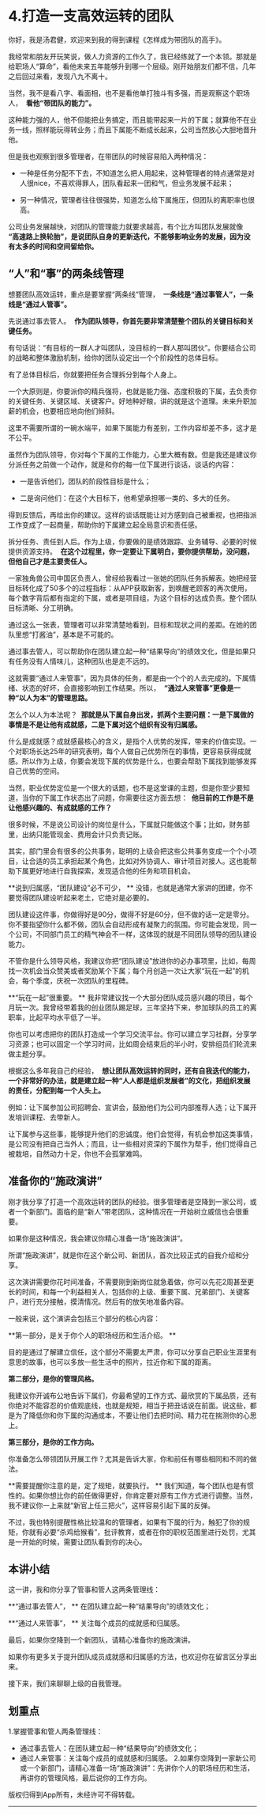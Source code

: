 # 4.打造一支高效运转的团队

你好，我是汤君健，欢迎来到我的得到课程《怎样成为带团队的高手》。

我经常和朋友开玩笑说，做人力资源的工作久了，我已经练就了一个本领。那就是给职场人“算命”，看他未来五年能够升到哪一个层级。刚开始朋友们都不信，几年之后回过来看，发现八九不离十。

当然，我不是看八字、看面相，也不是看他单打独斗有多强，而是观察这个职场人，  **看他“带团队的能力”。**

这种能力强的人，他不但能把业务搞定，而且能带起来一片的下属；就算他不在业务一线，照样能玩得转业务；而且下属能不断成长起来，公司当然放心大胆地晋升他。

但是我也观察到很多管理者，在带团队的时候容易陷入两种情况：

* 一种是任务分配不下去，不知道怎么把人用起来，这种管理者的特点通常是对人很nice，不喜欢得罪人，团队看起来一团和气，但业务发展不起来；

* 另一种情况，管理者往往很强势，知道怎么给下属施压，但团队的离职率也很高。

公司业务发展越快，对团队的管理能力就要求越高，有个比方叫团队发展就像  **“高速路上换轮胎”，是说团队自身的更新迭代，不能够影响业务的发展，因为没有太多的时间和空间留给你。**

## “人”和“事”的两条线管理

想要团队高效运转，重点是要掌握“两条线”管理，  **一条线是“通过事管人”，一条线是“通过人管事”。**

先说通过事去管人。  **作为团队领导，你首先要非常清楚整个团队的关键目标和关键任务。**

有句话说：“有目标的一群人才叫团队，没目标的一群人那叫团伙”。你要结合公司的战略和整体激励机制，给你的团队设定出一个个阶段性的总体目标。

有了总体目标后，你就要把任务合理拆分到每个人身上。

一个大原则是，你要派你的精兵强将，也就是能力强、态度积极的下属，去负责你的关键任务、关键区域、关键客户。好地种好粮，讲的就是这个道理。未来升职加薪的机会，也要相应地向他们倾斜。

这里不需要所谓的一碗水端平，如果下属能力有差别，工作内容却差不多，这才是不公平。

虽然作为团队领导，你对每个下属的工作能力，心里大概有数。但是我还是建议你分派任务之前做一个动作，就是和你的每一位下属进行谈话，谈话的内容：

* 一是告诉他们，团队的阶段性目标是什么；

* 二是询问他们：在这个大目标下，他希望承担哪一类的、多大的任务。

得到反馈后，再给出你的建议。这样的谈话既能让对方感到自己被重视，也把指派工作变成了一起商量，帮助你的下属建立起全局意识和责任感。

拆分任务、责任到人后。作为上级，你要做的是绩效跟踪、业务辅导、必要的时候提供资源支持。  **在这个过程里，你一定要让下属明白，要你提供帮助，没问题，但他自己才是主要责任人。**

一家独角兽公司中国区负责人，曾经给我看过一张她的团队任务拆解表。她把经营目标转化成了50多个的过程指标：从APP获取新客，到唤醒老顾客的再次使用，每个数字背后都有指定的下属，或者是项目组，为这个目标的达成负责。整个团队目标清晰、分工明确。

通过这么一张表，管理者可以非常清楚地看到，目标和现状之间的差距。在她的团队里想“打酱油”，基本是不可能的。

通过事去管人，可以帮助你在团队建立起一种“结果导向”的绩效文化，但是如果只有任务没有人情味儿，这种团队也是走不远的。

这就需要“通过人来管事”，因为具体的任务，都是由一个个的人去完成的。下属情绪、状态的好坏，会直接影响到工作结果。所以，  **“通过人来管事”更像是一种“以人为本”的管理思路。**

怎么个以人为本法呢？  **那就是从下属自身出发，抓两个主要问题：一是下属做的事情是不是让他有成就感，二是下属对这个组织有没有归属感。**

什么是成就感？成就感最核心的含义，是指个人优势的发挥，带来的价值实现。一个对职场长达25年的研究表明，每个人做自己优势所在的事情，更容易获得成就感。所以作为上级，你要会发现下属的优势是什么，也要会帮助下属找到能够发挥自己优势的空间。

当然，职业优势定位是一个很大的话题，也不是这堂课的主题，但是你至少要知道，当你的下属工作状态出了问题，你需要往这方面去想：  **他目前的工作是不是让他感兴趣的、有成就感的工作？**

很多时候，不是说公司设计的岗位是什么，下属就只能做这个事；比如，财务部里，出纳只能管现金、费用会计只负责记账。

其实，部门里会有很多的公共事务，聪明的上级会把这些公共事务变成一个个小项目，让合适的员工承担起某个角色，比如对外协调人、审计项目对接人。这也能帮助下属更好地进行自我探索，发现适合他的任务和项目机会。

 **说到归属感，“团队建设”必不可少， ** 没错，也就是通常大家讲的团建，你不要觉得团队建设听起来老土，它绝对是必要的。

团队建设这件事，你做得好是90分，做得不好是60分，但不做的话一定是零分。你不要指望你什么都不做，团队会自动形成有凝聚力的氛围。你可能会发现，同一个公司，不同部门员工的精气神会不一样，这体现的就是不同团队领导的团队建设能力。

不管你是什么领导风格，我建议你把“团队建设”放进你的必办事项里，比如，每周找一次机会当众赞美或者奖励某个下属；每个月创造一次让大家“玩在一起”的机会，每个季度，庆祝一次团队的里程碑。

 **“玩在一起”很重要。 ** 我非常建议找一个大部分团队成员感兴趣的项目，每个月玩一次。我曾经带着我的创业团队踢足球，三年坚持下来，参加球队的员工的离职率，比起平均水平低了一半。

你也可以考虑把你的团队打造成一个学习交流平台。你可以建立学习社群，分享学习资源；也可以固定一个学习时间，比如周会结束后的半小时，安排组员们轮流来做主题分享。

根据这么多年我自己的经验，  **想让团队高效运转的同时，还有自我迭代的能力，一个非常好的办法，就是建立起一种“人人都是组织发展者”的文化，把组织发展的责任，分配到每一个人头上。**

例如：让下属参加公司招聘会、宣讲会，鼓励他们为公司内部推荐人选；让下属开发培训课程、去带新人。

让下属参与这些事，能够提升他们的忠诚度。他们会觉得，有机会参加这类事情，是公司没有把自己当外人；而且，让一些相对资深的下属作为帮手，他们觉得自己被栽培，自然动力十足，你也不会孤掌难鸣。

## 准备你的“施政演讲”

刚才我分享了打造一个高效运转的团队的经验。很多管理者是空降到一家公司，或者一个新部门。面临的是“新人”带老团队，这种情况在一开始树立威信也会很重要。

如果你是这种情况，我会建议你精心准备一场“施政演讲”。

所谓“施政演讲”，就是你在这个新公司、新团队，首次比较正式的自我介绍和分享。

这次演讲需要你花时间准备，不需要刚到新岗位就急着做，你可以先花2周甚至更长的时间，和每一个利益相关人，包括你的上级、重要下属、兄弟部门、关键客户，进行充分接触，摸清情况。然后有的放矢地准备内容。

一般来说，这个演讲会包括三个部分的核心内容：

 **第一部分，是关于你个人的职场经历和生活介绍。 **

目的是通过了解建立信任，这个部分不需要太严肃，你可以分享自己职业生涯里有意思的故事，也可以多放一些生活中的照片，拉近你和下属的距离。

 **第二部分，是你的管理风格。**

我建议你开诚布公地告诉下属们，你最希望的工作方式、最欣赏的下属品质，还有你绝对不能容忍的价值观底线，也就是规矩，相当于把丑话说在前面。说这些，都是为了降低你和你下属的沟通成本，不要让他们去把时间、精力花在揣测你的心思上。

 **第三部分，是你的工作方向。**

你准备怎么带领团队开展工作？尤其是告诉大家，你和前任有哪些相同和不同的做法。

 **需要提醒你注意的是，定了规矩，就要执行。 ** 我们知道，每个团队也是有惯性的。如果你想比你的前任做得更好，你肯定要对原有工作方式进行调整。当然，我不建议你一上来就“新官上任三把火”，这样容易引起下属的反弹。

不过，我也特别提醒性格比较温和的管理者，如果有下属的行为，触犯了你的规矩，你就有必要“杀鸡给猴看”，批评教育，或者在你的职权范围里进行处罚，尤其是一开始的时候，需要让团队看到你的决心。

## 本讲小结

这一讲，我和你分享了管事和管人这两条管理线：

 **“通过事去管人”， ** 在团队建立起一种“结果导向”的绩效文化；

 **“通过人来管事”， ** 关注每个成员的成就感和归属感。

最后，如果你空降到一个新团队，请精心准备你的施政演讲。

如果你有更多关于提升团队成员成就感和归属感的方法，也欢迎你在留言区分享出来。

接下来，我们来聊聊上级的自我管理。

## 划重点

1.掌握管事和管人两条管理线：
- 通过事去管人：在团队建立起一种“结果导向”的绩效文化；
- 通过人来管事：关注每个成员的成就感和归属感。
2.如果你空降到一家新公司或一个新部门，请精心准备一场“施政演讲”：先讲你个人的职场经历和生活，再讲你的管理风格，最后说你的工作方向。

版权归得到App所有，未经许可不得转载。

---
